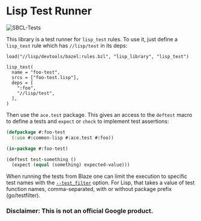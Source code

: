# Lisp Test Runner

![SBCL-Tests](https://github.com/qitab/ace.test/workflows/SBCL-Tests/badge.svg)

This library is a test runner for `lisp_test` rules. To use it, just define a
`lisp_test` rule which has `//lisp/test` in its deps:

```build
load("//lisp/devtools/bazel:rules.bzl", "lisp_library", "lisp_test")

lisp_test(
  name = "foo-test",
  srcs = ["foo-test.lisp"],
  deps = [
    ":foo",
    "//lisp/test",
  ],
)
```

Then use the `ace.test` package. This gives an access to the `deftest` macro
to define a tests and `expect` or `check` to implement test assertions:

```lisp
(defpackage #:foo-test
  (:use #:common-lisp #:ace.test #:foo))

(in-package #:foo-test)

(deftest test-something ()
  (expect (equal (something) expected-value)))
```

When running the tests from Blaze one can limit the execution to specific test
names with the [`--test_filter`](https://docs.bazel.build/versions/master/command-line-reference.html)
option. For Lisp, that takes a value of test function names, comma-separated,
with or without package prefix (go/testfilter).

### Disclaimer: This is not an official Google product.
